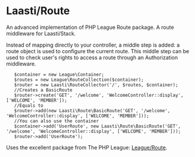 # Laasti/Route

An advanced implementation of PHP League Route package. A route middleware for Laasti/Stack.

Instead of mapping directly to your controller, a middle step is added: a route object is used to configure the current route.
This middle step can be used to check user's rights to access a route through an Authorization middleware.

```
   $container = new League\Container;
   $routes = new League\RouteCollection($container);
   $router = new Laasti\RouteCollector('/', $routes, $container);
   //Creates a BasicRoute
   $router->create('GET', '/welcome', 'WelcomeController::display', ['WELCOME', 'MEMBER']);
   //Equals to
   $router->add(new Laasti\Route\BasicRoute('GET', '/welcome', 'WelcomeController::display', ['WELCOME', 'MEMBER']));
   //You can also use the container
   $container->add('UserRoute', new Laasti\Route\BasicRoute('GET', '/welcome', 'WelcomeController::display', ['WELCOME', 'MEMBER']));
   $router->add('UserRoute');
```

Uses the excellent package from The PHP League: [League/Route](https://github.com/thephpleague/route).
